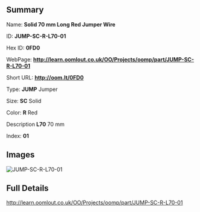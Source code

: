

## Summary
 
Name: __Solid 70 mm Long Red Jumper Wire__

ID: __JUMP-SC-R-L70-01__

Hex ID: __0FD0__

WebPage: __http://learn.oomlout.co.uk/OO/Projects/oomp/part/JUMP-SC-R-L70-01__

Short URL: __http://oom.lt/0FD0__


Type: __JUMP__ Jumper 

Size: __SC__ Solid 

Color: __R__ Red 

Description __L70__ 70 mm 

Index: __01__


## Images
![JUMP-SC-R-L70-01](http://oomlout.com/oomp-gen/parts/JUMP-SC-R-L70-01/JUMP-SC-R-L70-01_420.jpg)



## Full Details

 http://learn.oomlout.co.uk/OO/Projects/oomp/part/JUMP-SC-R-L70-01














